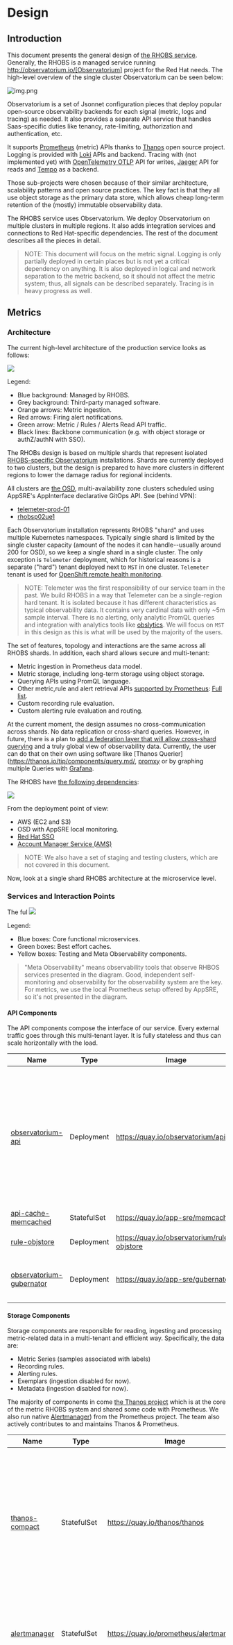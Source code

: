 # Design

## Introduction

This document presents the general design of [the RHOBS service](README.md). Generally, the RHOBS is a managed service running http://observatorium.io/[Observatorium] project for the Red Hat needs. The high-level overview of the single cluster Observatorium can be seen below:

![img.png](../../assets/observatorium.png)

Observatorium is a set of Jsonnet configuration pieces that deploy popular open-source observability backends for each signal (metric, logs and tracing) as needed. It also provides a separate API service that handles Saas-specific duties like tenancy, rate-limiting, authorization and authentication, etc.

It supports [Prometheus](https://prometheus.io/) (metric) APIs thanks to [Thanos](https://thanos.io/) open source project. Logging is provided with [Loki](https://github.com/grafana/loki) APIs and backend. Tracing with (not implemented yet) with [OpenTelemetry OTLP](https://github.com/open-telemetry/opentelemetry-specification/blob/main/specification/protocol/otlp.md) API for writes, [Jaeger](https://www.jaegertracing.io/) API for reads and [Tempo](https://github.com/grafana/tempo) as a backend.

Those sub-projects were chosen because of their similar architecture, scalability patterns and open source practices. The key fact is that they all use object storage as the primary data store, which allows cheap long-term retention of the (mostly) immutable observability data.

The RHOBS service uses Observatorium. We deploy Observatorium on multiple clusters in multiple regions. It also adds integration services and connections to Red Hat-specific dependencies. The rest of the document describes all the pieces in detail.

> NOTE: This document will focus on the metric signal. Logging is only partially deployed in certain places but is not yet a critical dependency on anything. It is also deployed in logical and network separation to the metric backend, so it should not affect the metric system; thus, all signals can be described separately. Tracing is in heavy progress as well.

## Metrics

### Architecture

The current high-level architecture of the production service looks as follows:

![](../../assets/rhobs-design1.png)

Legend:

* Blue background: Managed by RHOBS.
* Grey background: Third-party managed software.
* Orange arrows: Metric ingestion.
* Red arrows: Firing alert notifications.
* Green arrow: Metric / Rules / Alerts Read API traffic.
* Black lines: Backbone communication (e.g. with object storage or authZ/authN with SSO).

The RHOBs design is based on multiple shards that represent isolated [RHOBS-specific Observatorium](https://github.com/rhobs/configuration) installations. Shards are currently deployed to two clusters, but the design is prepared to have more clusters in different regions to lower the damage radius for regional incidents.

All clusters are [the OSD](https://docs.openshift.com/dedicated/welcome/index.html), multi-availability zone clusters scheduled using AppSRE's AppInterface declarative GitOps API. See (behind VPN):

* [telemeter-prod-01](https://gitlab.cee.redhat.com/service/app-interface/-/blob/master/data/openshift/telemeter-prod-01/cluster.yml)
* [rhobsp02ue1](https://gitlab.cee.redhat.com/service/app-interface/-/blob/master/data/openshift/rhobsp02ue1/cluster.yml)

Each Observatorium installation represents RHOBS "shard" and uses multiple Kubernetes namespaces. Typically single shard is limited by the single cluster capacity (amount of the nodes it can handle--usually around 200 for OSD), so we keep a single shard in a single cluster. The only exception is `Telemeter` deployment, which for historical reasons is a separate ("hard") tenant deployed next to `MST` in one cluster. `Telemeter` tenant is used for [OpenShift remote health monitoring](https://access.redhat.com/documentation/en-us/red_hat_openshift_container_storage/4.5/html/monitoring_openshift_container_storage/remote_health_monitoring).

> NOTE: Telemeter was the first responsibility of our service team in the past. We build RHOBS in a way that Telemeter can be a single-region hard tenant. It is isolated because it has different characteristics as typical observability data. It contains very cardinal data with only ~5m sample interval. There is no alerting, only analytic PromQL queries and integration with analytics tools like [obslytics](https://github.com/thanos-community/obslytics). We will focus on `MST` in this design as this is what will be used by the majority of the users.

The set of features, topology and interactions are the same across all RHOBS shards. In addition, each shard allows secure and multi-tenant:

* Metric ingestion in Prometheus data model.
* Metric storage, including long-term storage using object storage.
* Querying APIs using PromQL language.
* Other metric,rule and alert retrieval APIs [supported by Prometheus](https://prometheus.io/docs/prometheus/latest/querying/api/): [Full list](https://github.com/observatorium/api/blob/23af39e5f09845a12dec7179c47b0b364f0a35b0/api/metrics/v1/http.go#L27).
* Custom recording rule evaluation.
* Custom alerting rule evaluation and routing.

At the current moment, the design assumes no cross-communication across shards. No data replication or cross-shard queries. However, in future, there is a plan to [add a federation layer that will allow cross-shard querying](https://issues.redhat.com/browse/RHOBS-40) and a truly global view of observability data. Currently, the user can do that on their own using software like [Thanos Querier](https://thanos.io/tip/components/query.md/, [promxy](https://github.com/jacksontj/promxy) or by graphing multiple Queries with [Grafana](https://grafana.com/grafana/dashboards/).

The RHOBS have [the following dependencies](https://visual-app-interface.devshift.net/services#/services/rhobs/app.yml):

![](../../assets/rhobs-deps.png)

From the deployment point of view:

* AWS (EC2 and S3)
* OSD with AppSRE local monitoring.
* [Red Hat SSO](https://sso.redhat.com/auth/realms/redhat-external)
* [Account Manager Service (AMS)](https://visual-app-interface.devshift.net/services#/services/ocm/ams/app.yml)

> NOTE: We also have a set of staging and testing clusters, which are not covered in this document.

Now, look at a single shard RHOBS architecture at the microservice level.

### Services and Interaction Points

The ful ![](../../assets/rhobs-microsvc.png)

Legend:

* Blue boxes: Core functional microservices.
* Green boxes: Best effort caches.
* Yellow boxes: Testing and Meta Observability components.

> "Meta Observability" means observability tools that observe RHBOS services presented in the diagram. Good, independent self-monitoring and observability for the observability system are the key. For metrics, we use the local Prometheus setup offered by AppSRE, so it's not presented in the diagram.

#### API Components

The API components compose the interface of our service. Every external traffic goes through this multi-tenant layer. It is fully stateless and thus can scale horizontally with the load.

| Name                                                                                                                                                                  | Type        | Image                                        | Purpose                                                                                                                                                                                                                                                                                                                                                                                                                                          | Sidecars                                                          |
|-----------------------------------------------------------------------------------------------------------------------------------------------------------------------|-------------|----------------------------------------------|--------------------------------------------------------------------------------------------------------------------------------------------------------------------------------------------------------------------------------------------------------------------------------------------------------------------------------------------------------------------------------------------------------------------------------------------------|-------------------------------------------------------------------|
| [observatorium-api](https://github.com/rhobs/configuration/blob/1861e53c2932baf65b82b358a67033c9704915e0/resources/services/observatorium-template.yaml#L810)         | Deployment  | https://quay.io/observatorium/api            | Stateless proxy for authZ, authN, tenancy injection, rate limiting. Every external communication goes through it. The [opa-ams](https://github.com/rhobs/configuration/blob/1861e53c2932baf65b82b358a67033c9704915e0/resources/services/observatorium-template.yaml#L900) runs as a sidecar which transforms [AMS to OpenPolicyAgent](https://github.com/observatorium/opa-ams). AMS is used can be used for some tenants for the authorization. | [opa-ams](https://github.com/observatorium/opa-ams), jaeger-agent |
| [api-cache-memcached](https://github.com/rhobs/configuration/blob/1861e53c2932baf65b82b358a67033c9704915e0/resources/services/observatorium-template.yaml#L95)        | StatefulSet | https://quay.io/app-sre/memcached            | Distributed cache for...                                                                                                                                                                                                                                                                                                                                                                                                                         | metrics exporter                                                  |
| [rule-objstore](https://github.com/rhobs/configuration/blob/1861e53c2932baf65b82b358a67033c9704915e0/resources/services/observatorium-template.yaml#L161)             | Deployment  | https://quay.io/observatorium/rules-objstore | Translates [object storage API to Rules API](https://github.com/observatorium/rules-objstore)                                                                                                                                                                                                                                                                                                                                                    | -                                                                 |
| [observatorium-gubernator](https://github.com/rhobs/configuration/blob/1861e53c2932baf65b82b358a67033c9704915e0/resources/services/observatorium-template.yaml#L1097) | Deployment  | https://quay.io/app-sre/gubernator           | Distributed rate-limiter for API traffic handled by observatorium-api.                                                                                                                                                                                                                                                                                                                                                                           | -                                                                 |

#### Storage Components

Storage components are responsible for reading, ingesting and processing metric-related data in a multi-tenant and efficient way. Specifically, the data are:

* Metric Series (samples associated with labels)
* Recording rules.
* Alerting rules.
* Exemplars (ingestion disabled for now).
* Metadata (ingestion disabled for now).

The majority of components in come [the Thanos project](https://thanos.io/) which is at the core of the metric RHOBS system and shared some code with Prometheus. We also run native [Alertmanager](https://prometheus.io/docs/alerting/latest/alertmanager/)) from the Prometheus project. The team also actively contributes to and maintains Thanos & Prometheus.

| Name                                                                                                                                                                           | Type        | Image                                                   | Purpose                                                                                                                                                                                                                                                                                                                                                                                                                                                                                                                                                   | Sidecars                                                                                                                                 |
|--------------------------------------------------------------------------------------------------------------------------------------------------------------------------------|-------------|---------------------------------------------------------|-----------------------------------------------------------------------------------------------------------------------------------------------------------------------------------------------------------------------------------------------------------------------------------------------------------------------------------------------------------------------------------------------------------------------------------------------------------------------------------------------------------------------------------------------------------|------------------------------------------------------------------------------------------------------------------------------------------|
| [thanos-compact](https://github.com/rhobs/configuration/blob/1861e53c2932baf65b82b358a67033c9704915e0/resources/services/observatorium-metrics-template.yaml#L82)              | StatefulSet | https://quay.io/thanos/thanos                           | [Compactor](https://thanos.io/tip/components/compact.md/) is responsible for compacting 2h blocks into bigger time ranges which compresses indexes. It performs deletions, retention appliance and downsampling. It also offers admin Block UI for debugging purposes.                                                                                                                                                                                                                                                                                    | [oauth-proxy](https://quay.io/openshift/origin-oauth-proxy)                                                                              |
| [alertmanager](https://github.com/rhobs/configuration/blob/1861e53c2932baf65b82b358a67033c9704915e0/resources/services/observatorium-metrics-template.yaml#L311)               | StatefulSet | https://quay.io/prometheus/alertmanager                 | [Alertmanager](https://prometheus.io/docs/alerting/latest/alertmanager/) routes grouped firing alerts to configured receivers like Slack, PagerDuty etc.                                                                                                                                                                                                                                                                                                                                                                                                  | [oauth-proxy](https://quay.io/openshift/origin-oauth-proxy)                                                                              |
| [thanos-stateless-ruler](https://github.com/rhobs/configuration/blob/1861e53c2932baf65b82b358a67033c9704915e0/resources/services/observatorium-metrics-template.yaml#L777)     | StatefulSet | https://quay.io/thanos/thanos                           | Evaluate recording rules and alerting rules. Recorded data is pushed to Thanos Receive. Rules configuration comes from rule-syncer sidecar which polls object storage.                                                                                                                                                                                                                                                                                                                                                                                    | [configmap-reloader](quay.io/openshift/origin-configmap-reloader), jaeger-agent, [rule-syncer](quay.io/observatorium/thanos-rule-syncer) |
| [thanos-query](https://github.com/rhobs/configuration/blob/1861e53c2932baf65b82b358a67033c9704915e0/resources/services/observatorium-metrics-template.yaml#L991)               | Deployment  | https://quay.io/thanos/thanos                           | [Query](https://thanos.io/tip/components/query.md/) is responsible for API fanout and federated semantic merges across multiple shards and replicas of data like: series, metadata, labels, exemplars, rules and alert views. It also perform query pushdown and parallelization if needed.                                                                                                                                                                                                                                                               | [oauth-proxy](https://quay.io/openshift/origin-oauth-proxy), jaeger-agent                                                                |
| [query-range-cache](https://github.com/rhobs/configuration/blob/1861e53c2932baf65b82b358a67033c9704915e0/resources/services/observatorium-metrics-template.yaml#L1241)         | StatefulSet | https://quay.io/app-sre/memcached                       | Distributed cache for query responses.                                                                                                                                                                                                                                                                                                                                                                                                                                                                                                                    | -                                                                                                                                        |
| [thanos-query-frontend](https://github.com/rhobs/configuration/blob/1861e53c2932baf65b82b358a67033c9704915e0/resources/services/observatorium-metrics-template.yaml#L1307)     | Deployment  | https://quay.io/thanos/thanos                           | Service that splits Prometheus Query API into multiple 1d queries for concurrency. It also caches the response and adjust time ranges for cachability. It also retry. Additonally it logs slow queries.                                                                                                                                                                                                                                                                                                                                                   | jaeger-agent, [oauth-proxy](https://quay.io/openshift/origin-oauth-proxy)                                                                |
| [thanos-receive-controller](https://github.com/rhobs/configuration/blob/1861e53c2932baf65b82b358a67033c9704915e0/resources/services/observatorium-metrics-template.yaml#L1669) | Deployment  | https://quay.io/observatorium/thanos-receive-controller | Receiver controllers discover receive nodes through Kubernetes API and populate hashring configuration.                                                                                                                                                                                                                                                                                                                                                                                                                                                   | -                                                                                                                                        |
| [thanos-receive](https://github.com/rhobs/configuration/blob/1861e53c2932baf65b82b358a67033c9704915e0/resources/services/observatorium-metrics-template.yaml#L1859)            | StatefulSet | https://quay.io/thanos/thanos                           | [Receive](https://thanos.io/tip/components/receive.md/) is a stateful write-ahead-log that routes, replicates and writes series samples (and metadata and exemplars) based on hashring. Has a pod [distruption budget](https://github.com/rhobs/configuration/blob/1861e53c2932baf65b82b358a67033c9704915e0/resources/services/observatorium-metrics-template.yaml#L1816) and [podAffinity](https://github.com/rhobs/configuration/blob/1861e53c2932baf65b82b358a67033c9704915e0/resources/services/observatorium-metrics-template.yaml#L1891) specified. | jaeger-agent                                                                                                                             |
| [store-bucket-cache](https://github.com/rhobs/configuration/blob/1861e53c2932baf65b82b358a67033c9704915e0/resources/services/observatorium-metrics-template.yaml#L2456)        | StatefulSet | https://quay.io/app-sre/memcached                       | Distributed cache for Object Storage Metadata.                                                                                                                                                                                                                                                                                                                                                                                                                                                                                                            | -                                                                                                                                        |
| [store-index-cache](https://github.com/rhobs/configuration/blob/1861e53c2932baf65b82b358a67033c9704915e0/resources/services/observatorium-metrics-template.yaml#L2575)         | StatefulSet | https://quay.io/app-sre/memcached                       | Distributed cache for series postings used by Store Gateway to lookup metrics.                                                                                                                                                                                                                                                                                                                                                                                                                                                                            | -                                                                                                                                        |
| [thanos-store-shard-N](https://github.com/rhobs/configuration/blob/1861e53c2932baf65b82b358a67033c9704915e0/resources/services/observatorium-metrics-template.yaml#L2677)      | StatefulSet | https://quay.io/thanos/thanos                           | [Store](https://thanos.io/tip/components/store.md/) is responsible for querying series from TSDB blocks in Object Storage. It sharded using [block ID](https://github.com/rhobs/configuration/blob/main/resources/services/observatorium-metrics-template.yaml#L2779) hashmod.                                                                                                                                                                                                                                                                            | jaeger-agent                                                                                                                             |

#### Acceptance Testing

Components that perform continuous testing for functional and efficiency verification for SLI and rollout acceptance.

| Name                                                                                                                                                               | Type       | Image                                   | Purpose                                                                                                                                                                                                                                                | Sidecars |
|--------------------------------------------------------------------------------------------------------------------------------------------------------------------|------------|-----------------------------------------|--------------------------------------------------------------------------------------------------------------------------------------------------------------------------------------------------------------------------------------------------------|----------|
| [avalanche-remote-writer](https://github.com/rhobs/configuration/blob/1861e53c2932baf65b82b358a67033c9704915e0/resources/services/observatorium-template.yaml#L13) | Deployment | https://quay.io/observatorium/avalanche | Testing load generator for test metrics into our test `rhobs` tenant, used for SLI measurements.                                                                                                                                                       | -        |
| [observatorium-up](https://github.com/rhobs/configuration/blob/1861e53c2932baf65b82b358a67033c9704915e0/resources/services/observatorium-template.yaml#L316)       | Deployment | https://quay.io/observatorium/up        | Close box solution of periodic querying of test `rhobs` tenant for SLI monitoring using [following queries](https://github.com/rhobs/configuration/blob/1861e53c2932baf65b82b358a67033c9704915e0/resources/services/observatorium-template.yaml#L297). | -        |

#### Meta Observability

Components allowing distributed tracing and profiling of RHOBS components.

| Name                                                                                                                                       | Type       | Image                                    | Purpose                                                                                                                                                                                                                                                                                                                                                                    | Sidecars                                                    |
|--------------------------------------------------------------------------------------------------------------------------------------------|------------|------------------------------------------|----------------------------------------------------------------------------------------------------------------------------------------------------------------------------------------------------------------------------------------------------------------------------------------------------------------------------------------------------------------------------|-------------------------------------------------------------|
| [jaeger](https://github.com/rhobs/configuration/blob/1861e53c2932baf65b82b358a67033c9704915e0/resources/services/jaeger-template.yaml#L35) | Deployment | https://quay.io/jaegertracing/all-in-one | [Distributed Tracing Backend](https://www.jaegertracing.io/) for Meta-Observability with oauth-proxy for SSO. In-memory storage for short retention of traces. Waits for traces from jaeger agent sidecars and allows querying through Jaeger UI.                                                                                                                          | [oauth-proxy](https://quay.io/openshift/origin-oauth-proxy) |
| [parca](https://github.com/rhobs/configuration/blob/1861e53c2932baf65b82b358a67033c9704915e0/resources/services/parca-template.yaml#L124)  | Deployment | https://quay.io/observatorium/parca      | [Continuous profiling backend](https://github.com/parca-dev/parca) for Meta-Observability with oauth-proxy for SSO. It [polls Kubernetes discovery](https://github.com/rhobs/configuration/blob/main/resources/services/parca-template.yaml#L18) to get Go containers to scrape for common profiles like heap, CPU, gorutines etc. It allows querying profiles through UI. | [oauth-proxy](https://quay.io/openshift/origin-oauth-proxy) |

### Sequences and User Stories

* Ingesting Tenant Metrics: TBD
* Querying Tenant Metrics: TBD
* Compacting, Downsampling, Applying Retention for Storage: TBD
* Evaluating Tenant Recording and Alerting Rules: TBD
* Configuring Tenant Alerts and Recording Rules
* Fetching Loaded Tenant Alerts/Rules: TBD

#### Common Fail-over and Scaling Stories

* DDOS: TBD
* Tenant Misconfiguration/Misbehave: TBD
* Scaling Writes: TBD
* Scaling Reads: TBD
* Restarts of Thanos Receive Pods (Ingestion Pods)

#### Future

On top the above, in future we plan to add following user stories:

* Automatic scale outs and scale downs based on traffic
* Deletions
* Backfilling Recording Rules
* Sharing series with other tenants
* Usage Monitoring

### Tenancy

The RHOBS tenant identifies the owner of data (metrics, rules, etc.). The owner can then manage and query such data (including alert and recording rule evaluations). In future tenant will be able to [allow accessing subset of their metrics to other tenants](https://issues.redhat.com/browse/RHOBS-107). Single tenant is recommended for group of people or services that should have isolated access and responsibility over certain metric data.

The user management for who is part of tenant is out of the scope for RHOBS and should be handled outside of RHOBS, ideally with SSO team help. On the other hand, the RHOBS team manages RBAC that map certain service account `sub` ID token field to roles against certain tenant with read/write and metric/log/tracing granularity.

The RHOBS tenancy is label based. It means that within Thanos we build features that allows limit, monitor, ingest, read series and isolate for specific labels. In our case it's the `tenant_id = <TENANT>`. The correct `tenant_id` is found on `observatorium-api` level:

1. Tenant name is encoded either in the header of URL of the tenant Route.
2. Based on tenant we choose the authentication option. In most cases it's OIDC flow targeting Red Hat SSO as the issuer.
3. In OIDC case we expect ID Token. If it's missing or verification fails we are redirecting to SSO login flow.
4. If verification is successful we check RBAC or OPA-AMS for correct role to see if relevant action should be allowed.

### SLA

* Write: 99.5%
* Read: Unspecified yet.

### Risks

There is always something to improve (:

Some low level risk we are aware at the moment:

1. We are migrating to new Thanos Receive configuration that addresses the limitation in sharding dynamic. Our load test shown positive results. This change should allow us to be very dynamic of Receive replicas and allow us to have more of them, but in smaller size. It will also allow us to quickly adapt to larger ingestion traffic. It's a risk, because it's a new change.
2. We are adding new tenant limit feature which adds a new logic for ensuring QoS when one tenant misbehaves.
3. We did not perform yet the exhausting read path load tests yet, but we already know we have to invest some time in efficiency optimizations around concurrent queries and limiting.
4. We were experiencing elevated incidents with the SSO in the past. If the SSO is down the service is fully down and there is no fallback path.
5. The OSD Routers can't handle elevated traffic, especially during DDOS or tenant misbehaves. We are researching using [ELB](https://aws.amazon.com/elasticloadbalancing/) together with AppSRE instead.
6. Eventually we will hit single Compactor limit. This means we might not be able to compact fast enough or we won't be able to compress blocks further because of their size. Eventually we will need to reconfigure Compactor to per tenant sharding (low risk). In theory single tenant block can grow in size that we will hit block size limit. In such case Compactor will ignore such blocks and continue compacting smaller ones. This can be solved with [Vertical Sharding Design](https://github.com/thanos-io/thanos/issues/5437) (high risk). Compactor scaling can be further automated with proposals like [this](https://github.com/thanos-io/thanos/pull/5109/files) and [planner](https://github.com/thanos-io/thanos/pull/4458) when needed.
